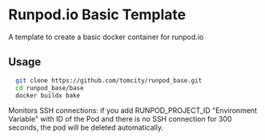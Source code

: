 # Runpod.io Basic Template

A template to create a basic docker container for runpod.io 

## Usage

```bash
  git clone https://github.com/tomcity/runpod_base.git
  cd runpod_base/base
  docker buildx bake
```

Monitors SSH connections: if you add RUNPOD_PROJECT_ID "Environment Variable" with ID of the Pod and there is no SSH connection for 300 seconds, the pod will be deleted automatically.
